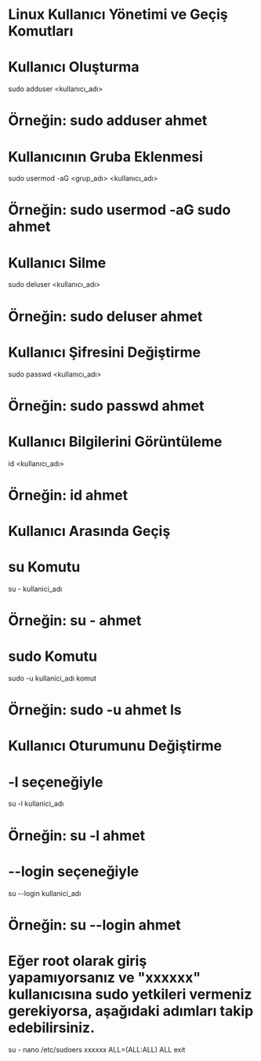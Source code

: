 # Linux Kullanıcı Yönetimi ve Geçiş Komutları

# Kullanıcı Oluşturma
sudo adduser <kullanıcı_adı>
# Örneğin: sudo adduser ahmet

# Kullanıcının Gruba Eklenmesi
sudo usermod -aG <grup_adı> <kullanıcı_adı>
# Örneğin: sudo usermod -aG sudo ahmet

# Kullanıcı Silme
sudo deluser <kullanıcı_adı>
# Örneğin: sudo deluser ahmet

# Kullanıcı Şifresini Değiştirme
sudo passwd <kullanıcı_adı>
# Örneğin: sudo passwd ahmet

# Kullanıcı Bilgilerini Görüntüleme
id <kullanıcı_adı>
# Örneğin: id ahmet

# Kullanıcı Arasında Geçiş

# su Komutu
su - kullanici_adı
# Örneğin: su - ahmet

# sudo Komutu
sudo -u kullanici_adı komut
# Örneğin: sudo -u ahmet ls

# Kullanıcı Oturumunu Değiştirme

# -l seçeneğiyle
su -l kullanici_adı
# Örneğin: su -l ahmet

# --login seçeneğiyle
su --login kullanici_adı
# Örneğin: su --login ahmet

# Eğer root olarak giriş yapamıyorsanız ve "xxxxxx" kullanıcısına sudo yetkileri vermeniz gerekiyorsa, aşağıdaki adımları takip edebilirsiniz. 
su -
nano /etc/sudoers
xxxxxx ALL=(ALL:ALL) ALL
exit
